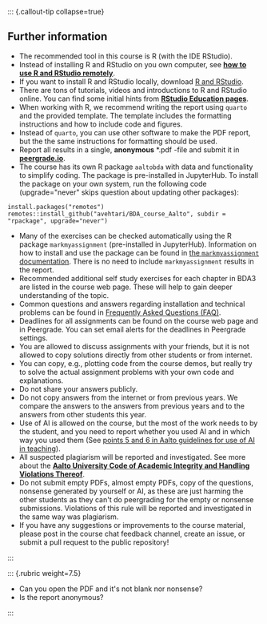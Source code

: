 ::: {.callout-tip collapse=true}
## Further information

- The recommended tool in this course is R (with the IDE RStudio).
- Instead of installing R and RStudio on you own computer, see [**how
  to use R and RStudio remotely**](https://avehtari.github.io/BDA_course_Aalto/FAQ.html#How_to_use_R_and_RStudio_remotely).
- If you want to install R and RStudio locally, 
  download [R and RStudio](https://posit.co/download/rstudio-desktop/).
- There are tons of tutorials, videos and introductions to R and
  RStudio online. You can find some initial hints from [**RStudio
  Education pages**](https://education.rstudio.com/).
- When working with R, we recommend writing the report using `quarto` and the provided template.
  The template includes the formatting instructions and how to include code and figures.
- Instead of `quarto`, you can use other software to make the PDF
  report, but the the same instructions for formatting should be used.
- Report all results in a single, **anonymous** \*.pdf -file and
  submit it in [**peergrade.io**](peergrade.io).
- The course has its own R package `aaltobda` with data and
  functionality to simplify coding. The package is pre-installed in JupyterHub.
  To install the package on your own system, run
  the following code (upgrade=\"never\" skips question about updating other packages):
```{.r}
install.packages("remotes")
remotes::install_github("avehtari/BDA_course_Aalto", subdir = "rpackage", upgrade="never")
```
-   Many of the exercises can be checked automatically using the R
    package `markmyassignment` (pre-installed in JupyterHub).
    Information on how to install and use the
    package can be found in [the `markmyassignment` documentation](https://cran.r-project.org/web/packages/markmyassignment/vignettes/markmyassignment.html).
    There is no need to include `markmyassignment` results in the
    report.
-   Recommended additional self study exercises for each chapter in BDA3
    are listed in the course web page. These will help to gain deeper understanding of the topic.
-   Common questions and answers regarding installation and technical
    problems can be found in [Frequently Asked Questions
    (FAQ)](https://avehtari.github.io/BDA_course_Aalto/FAQ.html).
-   Deadlines for all assignments can be found on the course web page
    and in Peergrade. You can set email alerts for the deadlines in
    Peergrade settings.
-   You are allowed to discuss assignments with your friends, but it is
    not allowed to copy solutions directly from other students or from
    internet.
-   You can copy, e.g., plotting code from the course demos,
    but really try to solve the actual assignment problems with your own
    code and explanations.
-   Do not share your answers publicly.
-   Do not copy answers from the internet or from previous years. We compare
    the answers to the answers from previous years and to the answers
    from other students this year.
-   Use of AI is allowed on the course, but the most of the work needs to by the student, and you need to report
    whether you used AI and in which way you used them (See [points 5 and 6 in Aalto guidelines for use of AI in teaching](https://www.aalto.fi/en/services/guidance-for-the-use-of-artificial-intelligence-in-teaching-and-learning-at-aalto-university)).
-   All suspected plagiarism will be
    reported and investigated. See more about the [**Aalto University
    Code of Academic Integrity and Handling Violations
    Thereof**](https://into.aalto.fi/display/ensaannot/Aalto+University+Code+of+Academic+Integrity+and+Handling+Violations+Thereof).
-   Do not submit empty PDFs, almost empty PDFs, copy of the questions, nonsense generated by yourself or AI, as these are just
    harming the other students as they can't do peergrading for the
    empty or nonsense submissions. Violations of this rule will be
    reported and investigated in the same way was plagiarism.
-   If you have any suggestions or improvements to the course material,
    please post in the course chat feedback channel, create an issue, or
    submit a pull request to the public repository!


:::


        
::: {.rubric weight=7.5}    

* Can you open the PDF and it's not blank nor nonsense?     
* Is the report anonymous?    
     
:::      